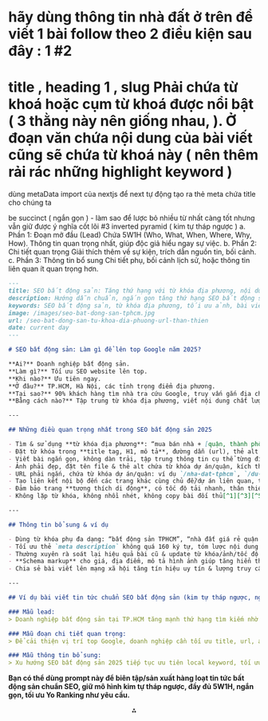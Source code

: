 
# hãy dùng thông tin nhà đất ở trên để viết 1 bài follow theo 2 điều kiện sau đây : 1 \#2

# title , heading 1 , slug Phải chứa từ khoá hoặc cụm từ khoá được nổi bật ( 3 thằng này nên giống nhau, ). Ở đoạn văn chứa nội dung của bài viết cũng sẽ chứa từ khoá này ( nên thêm rải rác những highlight keyword )

dùng metaData import của nextjs để next tự động tạo ra thẻ meta chứa title cho chúng ta 

be succinct ( ngắn gọn ) - làm sao để lược bỏ nhiều từ nhất càng tốt nhưng vẫn giữ được ý nghĩa cốt lõi
\#3
inverted pyramid ( kim tự tháp ngược )
a. Phần 1: Đoạn mở đầu (Lead)
Chứa 5W1H (Who, What, When, Where, Why, How).
Thông tin quan trọng nhất, giúp độc giả hiểu ngay sự việc.
b. Phần 2: Chi tiết quan trọng
Giải thích thêm về sự kiện, trích dẫn nguồn tin, bối cảnh.
c. Phần 3: Thông tin bổ sung
Chi tiết phụ, bối cảnh lịch sử, hoặc thông tin liên quan ít quan trọng hơn.

```md
---
title: SEO bất động sản: Tăng thứ hạng với từ khóa địa phương, nội dung chuẩn, tối ưu hình ảnh
description: Hướng dẫn chuẩn, ngắn gọn tăng thứ hạng SEO bất động sản với từ khóa local, bài viết chất lượng, tối ưu ảnh - cập nhật tháng 7/2025.
keywords: SEO bất động sản, từ khóa địa phương, tối ưu ảnh, bài viết chuẩn, url thân thiện, local seo, real estate seo, 2025
image: /images/seo-bat-dong-san-tphcm.jpg
url: /seo-bat-dong-san-tu-khoa-dia-phuong-url-than-thien
date: current day 
---

# SEO bất động sản: Làm gì để lên top Google năm 2025?

**Ai?** Doanh nghiệp bất động sản.  
**Làm gì?** Tối ưu SEO website lên top.  
**Khi nào?** Ưu tiên ngay.  
**Ở đâu?** TP.HCM, Hà Nội, các tỉnh trọng điểm địa phương.  
**Tại sao?** 90% khách hàng tìm nhà tra cứu Google, truy vấn gắn địa chỉ cụ thể[^1][^3][^6][^7].  
**Bằng cách nào?** Tập trung từ khóa địa phương, viết nội dung chất lượng, tối ưu ảnh & URL thân thiện, tạo liên kết nội bộ, cải thiện tốc độ tải trang[^1][^3][^5][^6][^7].

---

## Những điều quan trọng nhất trong SEO bất động sản 2025

- Tìm & sử dụng **từ khóa địa phương**: “mua bán nhà + [quận, thành phố]”, “dự án chung cư Hà Nội”[^1][^3][^6][^7].
- Đặt từ khóa trong **title tag, H1, mô tả**, đường dẫn (url), thẻ alt hình ảnh, thẻ heading[^5][^8].
- Viết bài ngắn gọn, không dàn trải, tập trung thông tin cụ thể từng địa điểm. Ưu tiên các từ khóa dài, sát nhu cầu người tìm[^1][^3][^5].
- Ảnh phải đẹp, đặt tên file & thẻ alt chứa từ khóa dự án/quận, kích thước tối ưu cho tải trang nhanh[^4][^6][^8].
- URL phải ngắn, chứa từ khóa dự án/quận: ví dụ `/nha-dat-tphcm`, `/du-an-quan-1`[^4][^8].
- Tạo liên kết nội bộ đến các trang khác cùng chủ đề/dự án liên quan, tăng chỉ số topical authority cho toàn site[^8].
- Đảm bảo trang **tương thích di động**, có tốc độ tải nhanh, thân thiện người dùng[^5][^6].
- Không lặp từ khóa, không nhồi nhét, không copy bài đối thủ[^1][^3][^5][^7].

---

## Thông tin bổ sung & ví dụ

- Dùng từ khóa phụ đa dạng: “bất động sản TPHCM”, “nhà đất giá rẻ quận Gò Vấp”, “chung cư Bình Thạnh” giúp dễ lên top từ nhiều truy vấn[^2][^3][^6].
- Tối ưu thẻ `meta description` không quá 160 ký tự, tóm lược nội dung chính, chứa từ khóa đầu câu[^8].
- Thường xuyên rà soát lại hiệu quả bài cũ & update từ khóa/ảnh/tốc độ trang mới[^5][^7][^9].
- **Schema markup** cho giá, địa điểm, mô tả hình ảnh giúp tăng hiển thị dạng rich snippet trên Google, đẩy tỷ lệ click thực tế[^6].
- Chia sẻ bài viết lên mạng xã hội tăng tín hiệu uy tín & lượng truy cập[^5].

---

## Ví dụ bài viết tin tức chuẩn SEO bất động sản (kim tự tháp ngược, ngắn gọn):

### Mẫu lead:
> Doanh nghiệp bất động sản tại TP.HCM tăng mạnh thứ hạng tìm kiếm nhờ tối ưu từ khóa địa phương (“mua nhà quận 1”, “chung cư Bình Thạnh”), dùng ảnh chuẩn SEO, viết bài chất lượng. Khảo sát tháng 7/2025 cho thấy 90% khách cần tra cứu thông tin đều tìm theo khu vực cụ thể, ưu tiên web có nội dung, url, hình ảnh ngắn gọn chứa đúng từ khóa[^1][^3][^6][^7].  

### Mẫu đoạn chi tiết quan trọng:
> Để cải thiện vị trí top Google, doanh nghiệp cần tối ưu title, url, alt ảnh, đoạn mô tả đều có tên dự án/quận, không nhồi từ khóa, ảnh đặt tên rõ và giảm dung lượng, bài viết luôn xoay quanh nhu cầu thực tế, thông tin rõ ràng, cập nhật giá, địa chỉ, liên kết nội bộ thông minh, thân thiện mobile[^1][^3][^5][^6][^7][^8].

### Mẫu thông tin bổ sung:
> Xu hướng SEO bất động sản 2025 tiếp tục ưu tiên local keyword, tối ưu ảnh, schema markup, url ngắn giúp tăng tỷ lệ click. Nội dung nên được audit, cập nhật đều để giữ top và thu hút khách hàng mới dù cạnh tranh tăng cao[^5][^6][^8].

```

**Bạn có thể dùng prompt này để biên tập/sản xuất hàng loạt tin tức bất động sản chuẩn SEO, giữ mô hình kim tự tháp ngược, đầy đủ 5W1H, ngắn gọn, tối ưu Yo Ranking như yêu cầu.**

<div style="text-align: center">⁂</div>

[^1]: https://mona.media/seo-bat-dong-san/

[^2]: https://kienthuc.vlance.vn/bai-viet-chuan-seo-nganh-bat-dong-san-tao-uy-tin-nhan-dau-tu-8189

[^3]: https://fagoagency.vn/seo-bat-dong-san/

[^4]: https://www.pavietnam.vn/vn/tin-tuc-lam-website-bat-dong-san-toi-uu-seo-va-5-sai-lam-nghiem-trong-can-tranh-de-len-top-google.html

[^5]: https://munkas.com/toi-uu-seo-website-bat-dong-san/

[^6]: https://prodima.vn/seo-bat-dong-san/

[^7]: https://vietmoz.edu.vn/seo-bat-dong-san/

[^8]: https://zland.vn/toi-uu-bai-viet-chuan-seo-cho-website-bat-dong-san-1-du-an/

[^9]: https://vinalink.edu.vn/thu-vien-kien-thuc/seo-bat-dong-san.html

[^10]: https://www.brandsvietnam.com/congdong/topic/27221-huong-dan-seo-bat-dong-san-10-ky-thuat-hieu-qua

